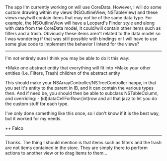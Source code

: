 

The app I'm currently working on will use CoreData. However, I will do some custom drawing within my views (NSOutlineView, NSTableView) and these views may/will contain items that may not be of the same data type. For example, the NSOutlineView will have a Leopard's Finder style and along with data from the CoreData model, it could/will contain other items such as filters and a trash. Obviously these items aren't related to the data model so I was wondering if that was still possible with bindings or I will have to use some glue code to implement the behavior I intend for the views?

----

I'm not entirely sure I think you may be able to do it this way:


*Make one abstract entity that everything will fit into
*Make your other entities (i.e. Filters, Trash) children of the abstract entity


This should make your NSArrayController/NSTreeController happy, in that you set it's entity to the parent in IB, and it can contain the various types then. And if need be, you should then be able to subclass NSTableColumn, and overriding: - (id)dataCellForRow:(int)row and all that jazz to let you do the custom stuff for each type.

I've only done something like this once, so I don't know if it is the best way, but it worked for my needs.

++ Falco

----

Thanks. The thing I should mention is that items such as filters and the trash are not items contained in the store. They are simply there to perform actions to another view or to drag items to them...
